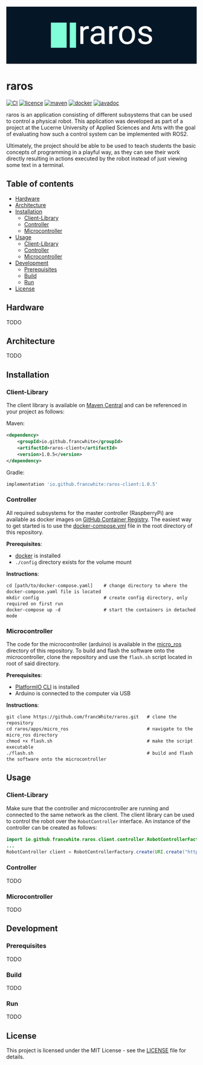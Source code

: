 ![logo](doc/img/logo-banner.png)

# raros
[![CI](https://github.com/francWhite/raros/actions/workflows/ci.yaml/badge.svg)](https://github.com/francWhite/raros/actions/workflows/ci.yaml)
[![licence](https://img.shields.io/github/license/francWhite/raros)](https://github.com/francWhite/raros/blob/main/LICENSE)
[![maven](https://img.shields.io/maven-central/v/io.github.francwhite/raros-client?label=maven)](https://central.sonatype.com/artifact/io.github.francwhite/raros-client)
[![docker](https://ghcr-badge.egpl.dev/francwhite/raros/latest_tag?color=%23107acb&ignore=latest&label=docker&trim=)](https://github.com/francWhite/raros/pkgs/container/raros)
[![javadoc](https://javadoc.io/badge2/io.github.francwhite/raros-client/javadoc.svg)](https://javadoc.io/doc/io.github.francwhite/raros-client/latest/io/github/francwhite/raros/client/controller/RobotController.html)

raros is an application consisting of different subsystems that can be used to control a physical robot.
This application was developed as part of a project at the Lucerne University of Applied Sciences and Arts with the goal
of evaluating how such a control system can be implemented with ROS2. 

Ultimately, the project should be able to be used to teach students the basic concepts of programming in a playful way, 
as they can see their work directly resulting in actions executed by the robot instead of just viewing some text in a terminal.

## Table of contents
- [Hardware](#hardware)
- [Architecture](#architecture)
- [Installation](#installation)
  - [Client-Library](#client_library_install)
  - [Controller](#controller_install)
  - [Microcontroller](#microcontroller_install)
- [Usage](#usage)
  - [Client-Library](#client_library_usage) 
  - [Controller](#microcontroller_usage)
  - [Microcontroller](#microcontroller_usage)
- [Development](#development)
  - [Prerequisites](#prerequisites)
  - [Build](#build)
  - [Run](#run)
- [License](#license)

## Hardware
TODO
## Architecture

TODO

## Installation
<a name="client_library_install"></a>
### Client-Library
The client library is available on [Maven Central](https://search.maven.org/artifact/io.github.francwhite/raros-client) and can be referenced in your project as follows:

Maven:
```xml
<dependency>
    <groupId>io.github.francwhite</groupId>
    <artifactId>raros-client</artifactId>
    <version>1.0.5</version>
</dependency>
```

Gradle:
```groovy
implementation 'io.github.francwhite:raros-client:1.0.5'
```

<a name="controller_install"></a>
### Controller
All required subsystems for the master controller (RaspberryPi) are available as docker images on [GitHub Container Registry](https://github.com/francWhite?tab=packages&repo_name=raros).
The easiest way to get started is to use the [docker-compose.yml](https://github.com/francWhite/raros/blob/main/docker-compose.yaml) 
file in the root directory of this repository.

**Prerequisites**:
- [docker](https://docs.docker.com/engine/install/) is installed
- `./config` directory exists for the volume mount

**Instructions**:
```shell
cd [path/to/docker-compose.yaml]    # change directory to where the docker-compose.yaml file is located
mkdir config                        # create config directory, only required on first run
docker-compose up -d                # start the containers in detached mode
```

<a name="microcontroller_install"></a>
### Microcontroller
The code for the microcontroller (arduino) is available in the [micro_ros](https://github.com/francWhite/raros/tree/main/apps/micro_ros)
directory of this repository. To build and flash the software onto the microcontroller, clone the repository and use the `flash.sh` script located in root of said directory.

**Prerequisites**:
- [PlatformIO CLI](https://docs.platformio.org/en/stable/core/installation/index.html) is installed
- Arduino is connected to the computer via USB

**Instructions**:
```shell
git clone https://github.com/francWhite/raros.git   # clone the repository
cd raros/apps/micro_ros                             # navigate to the micro_ros directory
chmod +x flash.sh                                   # make the script executable
./flash.sh                                          # build and flash the software onto the microcontroller
```

## Usage

<a name="client_library_usage"></a>
### Client-Library
Make sure that the controller and microcontroller are running and connected to the same network as the client.
The client library can be used to control the robot over the `RobotController` interface. An instance of the controller can be created as follows:

```java
import io.github.francwhite.raros.client.controller.RobotControllerFactory;
...
RobotController client = RobotControllerFactory.create(URI.create("http://hostname:8000"))
```

<a name="controller_usage"></a>
### Controller
TODO

<a name="microcontroller_usage"></a>
### Microcontroller
TODO

## Development

### Prerequisites
TODO

### Build
TODO

### Run
TODO

## License
This project is licensed under the MIT License - see the [LICENSE](LICENSE) file for details.
